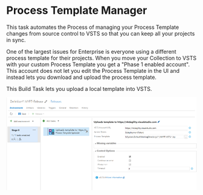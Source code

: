 # Process Template Manager

This task automates the Process of managing your Process Template changes from source control to VSTS so that you can keep all your projects in sync. 

One of the largest issues for Enterprise is everyone using a different process template for their projects. When you move your Collection to VSTS with your custom Process Template you get a "Phase 1 enabled account". This account does not let you edit the Process Template in the UI and instead lets you download and upload the process template.

This Build Task lets you upload a local template into VSTS.


![Screenshot of Process Template Uploader](images/screenshot-01.png)